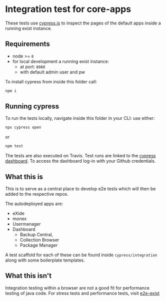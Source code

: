# Integration test for core-apps

These tests use [cypress.js](https://www.cypress.io) to inspect the pages of the default apps inside a running exist instance.

## Requirements
*   node >= `8`
*   for local development a running exist instance:
    *   at port: `8080`
    *   with default admin user and pw

To install cypress from inside this folder call:
```bash
npm i
```

## Running cypress
To run the tests locally, navigate inside this folder in your CLI:
use either:
```bash
npx cypress open
```
or
```bash
npm test
```
The tests are also executed on Travis.
Test runs are linked to the [cypress dashboard](https://dashboard.cypress.io/#/projects/w23pgu/runs). To access the dashboard log-in with your Github credentials.

## What this is
This is to serve as a central place to develop e2e tests which will then be added to the respective repos.

The autodeployed apps are:
*   eXide
*   monex
*   Usermanager
*   Dashboard
    *   Backup Central,
    *   Collection Browser
    *   Package Manager

A test scaffold for each of these can be found inside `cypress/integration` along with some boilerplate templates.



## What this isn't
Integration testing within a browser are not a good fit for performance testing of java code. For stress tests and performance tests, visit [e2e-exist](https://github.com/eXist-db/e2e-exist)
